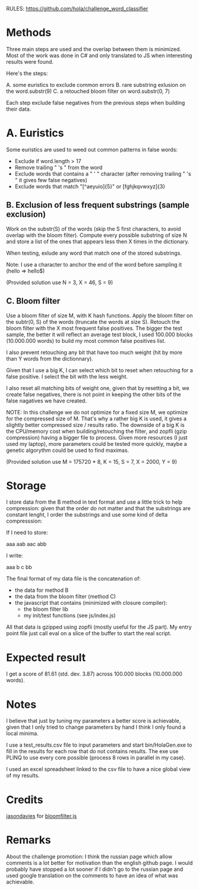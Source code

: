 RULES: https://github.com/hola/challenge_word_classifier

# Methods

Three main steps are used and the overlap between them is minimized.
Most of the work was done in C# and only translated to JS when interesting 
results were found.

Here's the steps:

A. some euristics to exclude common errors
B. rare substring exlusion on the word.substr(9)
C. a retouched bloom filter on word.substr(0, 7)

Each step exclude false negatives from the previous steps when building their data.

# A. Euristics

Some euristics are used to weed out common patterns in false words:

- Exclude if word.length > 17
- Remove trailing " 's " from the word
- Exclude words that contains a " ' " character 
  (after removing trailing " 's " it gives few false negatives)
- Exclude words that match "[^aeyuio]{5}" or [fghjkqvwxyz]{3}

## B. Exclusion of less frequent substrings (sample exclusion)

Work on the substr(S) of the words (skip the S first characters, to avoid overlap with the bloom filter).
Compute every possible substring of size N and store a list of the ones 
that appears less then X times in the dictionary.

When testing, exlude any word that match one of the stored substrings.

Note: I use a character to anchor the end of the word before sampling it (hello => hello$)

(Provided solution use N = 3, X = 46, S = 9)

## C. Bloom filter

Use a bloom filter of size M, with K hash functions.
Apply the bloom filter on the subtr(0, S) of the words (truncate the words at size S).
Retouch the bloom filter with the X most frequent false positives.
The bigger the test sample, the better it will reflect an average 
test block, I used 100.000 blocks (10.000.000 words) to build my most common false positives list.

I also prevent retouching any bit that have too much weight (hit by more than Y words from the
dictionnary).

Given that I use a big K, I can select which bit to reset when retouching for a false
positive. I select the bit with the less weight.

I also reset all matching bits of weight one, given that by resetting a bit, we create
false negatives, there is not point in keeping the other bits of the false nagatives we
have created.

NOTE: 
In this challenge we do not optimize for a fixed size M, we optimize for the compressed size
of M. That's why a rather big K is used, it gives a slightly better compressed size / results ratio.
The downside of a big K is the CPU/memory cost when building/retouching the filter, and zopfli (gzip compression)
having a bigger file to process. Given more resources (I just used my laptop), more parameters
could be tested more quickly, maybe a genetic algorythm could be used to find maximas.

(Provided solution use M = 175720 * 8, K = 15, S = 7, X = 2000, Y = 9)

# Storage

I store data from the B method in text format and use a little trick to help compression:
given that the order do not matter and that the substrings are constant lenght, 
I order the substrings and use some kind of delta compresssion:

If I need to store:

aaa
aab
aac
abb

I write:

aaa
b
c
bb

The final format of my data file is the concatenation of:
- the data for method B
- the data from the bloom filter (method C)
- the javascript that contains (minimized with closure compiler):
    - the bloom filter lib
    - my init/test functions (see js/index.js)

All that data is gzipped using zopfli (mostly useful for the JS part).
My entry point file just call eval on a slice of the buffer to start the real script.

# Expected result

I get a score of 81.61 (std. dev. 3.87) across 100.000 blocks (10.000.000 words).

# Notes

I believe that just by tuning my parameters a better score is achievable, given that I only
tried to change parameters by hand I think I only found a local minima.

I use a test_results.csv file to input parameters and 
start bin/HolaGen.exe to fill in the results for each row that do not contains results.
The exe use PLINQ to use every core possible (process 8 rows in parallel in my case).

I used an excel spreadsheet linked to the csv file to have a nice global view of my results.

# Credits

[jasondavies](https://github.com/jasondavies/) for [bloomfilter.js](https://github.com/jasondavies/bloomfilter.js)


# Remarks

About the challenge promotion: I think the russian page which allow comments is a lot 
better for motivation than the english github page. I would probably have stopped a lot
sooner if I didn't go to the russian page and used google translation on the comments
to have an idea of what was achievable.

